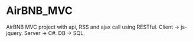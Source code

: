# AirBNB_MVC

AirBNB MVC project with api, RSS and ajax call using RESTful.
Client -> js-jquery.
Server -> C#.
DB -> SQL.
